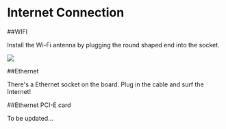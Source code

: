 # Internet Connection 

##WIFI

Install the Wi-Fi antenna by plugging the round shaped end into the socket.

![](https://i.imgur.com/sUjeWPb.gif)

##Ethernet

There's a Ethernet socket on the board. Plug in the cable and surf the Internet!





##Ethernet PCI-E card 

To be updated...